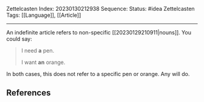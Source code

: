 Zettelcasten Index: 20230130212938
Sequence:
Status: #idea
Zettelcasten Tags: [[Language]], [[Article]]

---

An indefinite article refers to non-specific [[20230129210911|nouns]]. You could say:

> I need **a** pen.
> 
> I want **an** orange.

In both cases, this does not refer to a specific pen or orange. Any will do.

## References